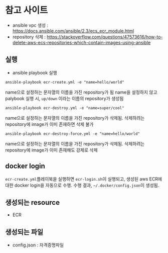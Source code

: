 # 참고 사이트
- ansible vpc 생성 : https://docs.ansible.com/ansible/2.3/ecs_ecr_module.html
- repository 삭제 : https://stackoverflow.com/questions/47573616/how-to-delete-aws-ecs-repositories-which-contain-images-using-ansible


## 실행
- ansible playbook 실행
```
ansible-playbook ecr-create.yml -e "name=hello/world"
```
name으로 설정하는 문자열의 이름을 가진 repository가 됨
name을 설정하지 않고 palybook 실행 시, `up/down` 이라는 이름의 repository가 생성됨


```
ansible-playbook ecr-destroy.yml -e "name=super/cool"
```
name으로 설정하는 문자열의 이름을 가진 repository가 삭제됨. 삭제하려는 repository에 image가 이미 존재하면 삭제 불가


```
ansible-playbook ecr-destroy-force.yml -e "name=hello/world"
```
name으로 설정하는 문자열의 이름을 가진 repository가 삭제됨. 삭제하려는 repository에 image가 이미 존재해도 강제로 삭제



## docker login
`ecr-create.yml`플레이북을 실행하면 `ecr-login.sh`이 실행되고, 생성된 aws ECR에 대한 docker login을 자동으로 수행.
수행 결과, `~/.docker/config.json`이 생성됨. 


## 생성되는 resource
- ECR

## 생성되는 파일
- config.json : 자격증명파일
